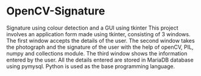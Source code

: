 # OpenCV-Signature
Signature using colour detection and a GUI using tkinter
This project involves an application form made using tkinter, consisting of 3 windows. The first window accepts the details of the user. The second window takes the photograph and the signature of the user with the help of openCV, PIL, numpy and collections module. The third window shows the information entered by the user. All the details entered are stored in MariaDB database using pymysql. Python is used as the base programming language.

